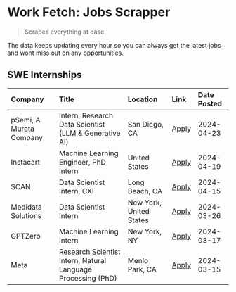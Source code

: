 # Work Fetch: Jobs Scrapper
> Scrapes everything at ease

The data keeps updating every hour so you can always get the latest jobs and wont miss out on any opportunities.

## SWE Internships
<!--START_SECTION:workfetch-->
| Company                 | Title                                                        | Location                | Link                                                                                                                                                                                                                                                                       | Date Posted   |
|:------------------------|:-------------------------------------------------------------|:------------------------|:---------------------------------------------------------------------------------------------------------------------------------------------------------------------------------------------------------------------------------------------------------------------------|:--------------|
| pSemi, A Murata Company | Intern, Research Data Scientist (LLM & Generative AI)        | San Diego, CA           | [Apply](https://www.linkedin.com/jobs/view/intern-research-data-scientist-llm-generative-ai-at-psemi-a-murata-company-3887074168?position=4&pageNum=0&refId=W5IBw1O3Cg2H5Tz2iFyRpg%3D%3D&trackingId=141fOSSijOadfyryvwDXbQ%3D%3D&trk=public_jobs_jserp-result_search-card) | 2024-04-23    |
| Instacart               | Machine Learning Engineer, PhD Intern                        | United States           | [Apply](https://www.linkedin.com/jobs/view/machine-learning-engineer-phd-intern-at-instacart-3901991739?position=2&pageNum=0&refId=W5IBw1O3Cg2H5Tz2iFyRpg%3D%3D&trackingId=hQxbABGIdOuAm2RlO50F1g%3D%3D&trk=public_jobs_jserp-result_search-card)                          | 2024-04-19    |
| SCAN                    | Data Scientist Intern, CXI                                   | Long Beach, CA          | [Apply](https://www.linkedin.com/jobs/view/data-scientist-intern-cxi-at-scan-3899690492?position=9&pageNum=0&refId=W5IBw1O3Cg2H5Tz2iFyRpg%3D%3D&trackingId=SA3CNABoKUP%2BEdQOtOKaGQ%3D%3D&trk=public_jobs_jserp-result_search-card)                                        | 2024-04-15    |
| Medidata Solutions      | Data Scientist Intern                                        | New York, United States | [Apply](https://www.linkedin.com/jobs/view/data-scientist-intern-at-medidata-solutions-3810253704?position=8&pageNum=0&refId=W5IBw1O3Cg2H5Tz2iFyRpg%3D%3D&trackingId=TRA0HMVel2q5B1kD9EWvqw%3D%3D&trk=public_jobs_jserp-result_search-card)                                | 2024-03-26    |
| GPTZero                 | Machine Learning Intern                                      | New York, NY            | [Apply](https://www.linkedin.com/jobs/view/machine-learning-intern-at-gptzero-3860723963?position=7&pageNum=0&refId=W5IBw1O3Cg2H5Tz2iFyRpg%3D%3D&trackingId=TBey%2BdB3%2BrBF7akgi59qRA%3D%3D&trk=public_jobs_jserp-result_search-card)                                     | 2024-03-17    |
| Meta                    | Research Scientist Intern, Natural Language Processing (PhD) | Menlo Park, CA          | [Apply](https://www.linkedin.com/jobs/view/research-scientist-intern-natural-language-processing-phd-at-meta-3858718375?position=10&pageNum=0&refId=W5IBw1O3Cg2H5Tz2iFyRpg%3D%3D&trackingId=TgGIPjZkNE7uqWiH8UKk1A%3D%3D&trk=public_jobs_jserp-result_search-card)         | 2024-03-15    |
<!--END_SECTION:workfetch-->
